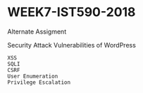 # WEEK7-IST590-2018

Alternate Assigment

Security Attack Vulnerabilities of WordPress 

    XSS
    SQLI
    CSRF
    User Enumeration
    Privilege Escalation

